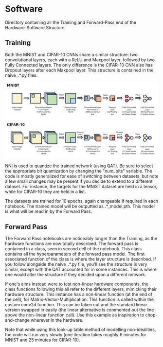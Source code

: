 # Software

Directory containing all the Training and Forward-Pass end of the Hardware-Software Structure

## Training

Both the MNIST and CIFAR-10 CNNs share a similar structure: two convolutional layers, each with a ReLU and Maxpool layer, followed by two Fully Connected layers. The only difference is the CIFAR-10 CNN also has Dropout layers after each Maxpool layer. This structure is contained in the naive_.\*.py files.

![MNIST and CIFAR-10 CNN Structures](Figures/CNNstructComp.png?raw=true)

NNI is used to quantize the trained network (using QAT). Be sure to select the appropriate bit quantization by changing the "num_bits" variable. The code is mostly generalized for ease of switching between datasets, but note a few small changes may be present if you decide to extend to a different dataset. For  instance, the targets for the MNIST dataset are held in a tensor, while for CIFAR-10 they are held in a list.

The datasets are trained for 10 epochs, again changeable if required in each notebook. The trained model will be outputted as .\*_model.pth. This model is what will be read in by the Forward Pass.

## Forward Pass

The Forward Pass notebooks are noticeably longer than the Training, as the hardware functions are now totally described. The forward pass is contained in a class, seen in second cell of the notebook. This class contains all the hyperparameters of the forward pass model. The first associated function of the class is where the layer structure is described. If you follow alongside the naive_.\*.py file, you'll see the structure is very similar, except with the QAT accounted for in some instances. This is where one would alter the structure if they decided upon a different network.

If one's aims instead were to test non-linear hardware components, the class functions following this all refer to the different layers, mimicking their hardware structure. This instance has a non-linear function (at the end of the cell), for Matrix-Vector-Multiplication. This function is called within the custom conv2d function. This can be taken out and the standard linear version swapped in easily (the linear alternative is commented out the line above the non-linear function call). Use this example as inspiration to chop-and-change wherever in the hardware.

Note that while using this look-up table method of modelling non-idealities, the code will run very slowly (one iteration takes roughly 6 minutes for MNIST and 25 minutes for CIFAR-10).